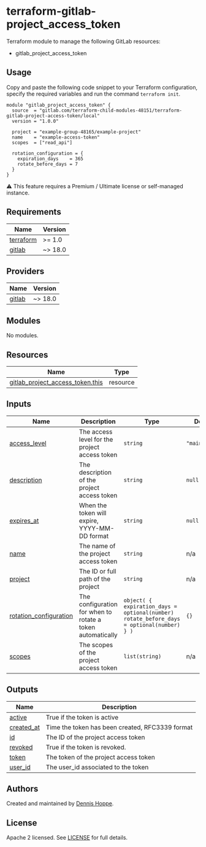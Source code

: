 # terraform-gitlab-project_access_token

Terraform module to manage the following GitLab resources:

* gitlab_project_access_token

## Usage

Copy and paste the following code snippet to your Terraform configuration,
specify the required variables and run the command `terraform init`.

```hcl
module "gitlab_project_access_token" {
  source  = "gitlab.com/terraform-child-modules-48151/terraform-gitlab-project-access-token/local"
  version = "1.0.0"

  project = "example-group-48165/example-project"
  name    = "example-access-token"
  scopes  = ["read_api"]

  rotation_configuration = {
    expiration_days    = 365
    rotate_before_days = 7
  }
}
```

:warning: This feature requires a Premium / Ultimate license or self-managed
instance.

<!-- BEGIN_TF_DOCS -->
## Requirements

| Name | Version |
|------|---------|
| <a name="requirement_terraform"></a> [terraform](#requirement\_terraform) | >= 1.0 |
| <a name="requirement_gitlab"></a> [gitlab](#requirement\_gitlab) | ~> 18.0 |

## Providers

| Name | Version |
|------|---------|
| <a name="provider_gitlab"></a> [gitlab](#provider\_gitlab) | ~> 18.0 |

## Modules

No modules.

## Resources

| Name | Type |
|------|------|
| [gitlab_project_access_token.this](https://registry.terraform.io/providers/gitlabhq/gitlab/latest/docs/resources/project_access_token) | resource |

## Inputs

| Name | Description | Type | Default | Required |
|------|-------------|------|---------|:--------:|
| <a name="input_access_level"></a> [access\_level](#input\_access\_level) | The access level for the project access token | `string` | `"maintainer"` | no |
| <a name="input_description"></a> [description](#input\_description) | The description of the project access token | `string` | `null` | no |
| <a name="input_expires_at"></a> [expires\_at](#input\_expires\_at) | When the token will expire, YYYY-MM-DD format | `string` | `null` | no |
| <a name="input_name"></a> [name](#input\_name) | The name of the project access token | `string` | n/a | yes |
| <a name="input_project"></a> [project](#input\_project) | The ID or full path of the project | `string` | n/a | yes |
| <a name="input_rotation_configuration"></a> [rotation\_configuration](#input\_rotation\_configuration) | The configuration for when to rotate a token automatically | ```object( { expiration_days = optional(number) rotate_before_days = optional(number) } )``` | `{}` | no |
| <a name="input_scopes"></a> [scopes](#input\_scopes) | The scopes of the project access token | `list(string)` | n/a | yes |

## Outputs

| Name | Description |
|------|-------------|
| <a name="output_active"></a> [active](#output\_active) | True if the token is active |
| <a name="output_created_at"></a> [created\_at](#output\_created\_at) | Time the token has been created, RFC3339 format |
| <a name="output_id"></a> [id](#output\_id) | The ID of the project access token |
| <a name="output_revoked"></a> [revoked](#output\_revoked) | True if the token is revoked. |
| <a name="output_token"></a> [token](#output\_token) | The token of the project access token |
| <a name="output_user_id"></a> [user\_id](#output\_user\_id) | The user\_id associated to the token |
<!-- END_TF_DOCS -->

## Authors

Created and maintained by [Dennis Hoppe](https://gitlab.com/dhoppeIT).

## License

Apache 2 licensed. See [LICENSE](LICENSE) for full details.
